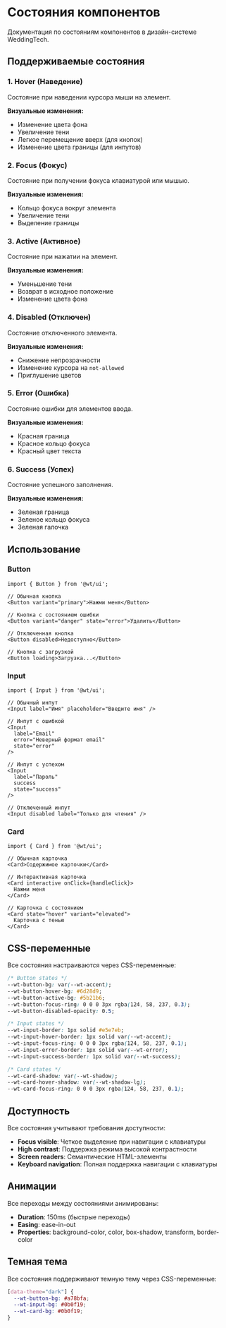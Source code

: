 # Состояния компонентов

Документация по состояниям компонентов в дизайн-системе WeddingTech.

## Поддерживаемые состояния

### 1. Hover (Наведение)
Состояние при наведении курсора мыши на элемент.

**Визуальные изменения:**
- Изменение цвета фона
- Увеличение тени
- Легкое перемещение вверх (для кнопок)
- Изменение цвета границы (для инпутов)

### 2. Focus (Фокус)
Состояние при получении фокуса клавиатурой или мышью.

**Визуальные изменения:**
- Кольцо фокуса вокруг элемента
- Увеличение тени
- Выделение границы

### 3. Active (Активное)
Состояние при нажатии на элемент.

**Визуальные изменения:**
- Уменьшение тени
- Возврат в исходное положение
- Изменение цвета фона

### 4. Disabled (Отключен)
Состояние отключенного элемента.

**Визуальные изменения:**
- Снижение непрозрачности
- Изменение курсора на `not-allowed`
- Приглушение цветов

### 5. Error (Ошибка)
Состояние ошибки для элементов ввода.

**Визуальные изменения:**
- Красная граница
- Красное кольцо фокуса
- Красный цвет текста

### 6. Success (Успех)
Состояние успешного заполнения.

**Визуальные изменения:**
- Зеленая граница
- Зеленое кольцо фокуса
- Зеленая галочка

## Использование

### Button
```tsx
import { Button } from '@wt/ui';

// Обычная кнопка
<Button variant="primary">Нажми меня</Button>

// Кнопка с состоянием ошибки
<Button variant="danger" state="error">Удалить</Button>

// Отключенная кнопка
<Button disabled>Недоступно</Button>

// Кнопка с загрузкой
<Button loading>Загрузка...</Button>
```

### Input
```tsx
import { Input } from '@wt/ui';

// Обычный инпут
<Input label="Имя" placeholder="Введите имя" />

// Инпут с ошибкой
<Input 
  label="Email" 
  error="Неверный формат email" 
  state="error" 
/>

// Инпут с успехом
<Input 
  label="Пароль" 
  success 
  state="success" 
/>

// Отключенный инпут
<Input disabled label="Только для чтения" />
```

### Card
```tsx
import { Card } from '@wt/ui';

// Обычная карточка
<Card>Содержимое карточки</Card>

// Интерактивная карточка
<Card interactive onClick={handleClick}>
  Нажми меня
</Card>

// Карточка с состоянием
<Card state="hover" variant="elevated">
  Карточка с тенью
</Card>
```

## CSS-переменные

Все состояния настраиваются через CSS-переменные:

```css
/* Button states */
--wt-button-bg: var(--wt-accent);
--wt-button-hover-bg: #6d28d9;
--wt-button-active-bg: #5b21b6;
--wt-button-focus-ring: 0 0 0 3px rgba(124, 58, 237, 0.3);
--wt-button-disabled-opacity: 0.5;

/* Input states */
--wt-input-border: 1px solid #e5e7eb;
--wt-input-hover-border: 1px solid var(--wt-accent);
--wt-input-focus-ring: 0 0 0 3px rgba(124, 58, 237, 0.1);
--wt-input-error-border: 1px solid var(--wt-error);
--wt-input-success-border: 1px solid var(--wt-success);

/* Card states */
--wt-card-shadow: var(--wt-shadow);
--wt-card-hover-shadow: var(--wt-shadow-lg);
--wt-card-focus-ring: 0 0 0 3px rgba(124, 58, 237, 0.1);
```

## Доступность

Все состояния учитывают требования доступности:

- **Focus visible**: Четкое выделение при навигации с клавиатуры
- **High contrast**: Поддержка режима высокой контрастности
- **Screen readers**: Семантические HTML-элементы
- **Keyboard navigation**: Полная поддержка навигации с клавиатуры

## Анимации

Все переходы между состояниями анимированы:

- **Duration**: 150ms (быстрые переходы)
- **Easing**: ease-in-out
- **Properties**: background-color, color, box-shadow, transform, border-color

## Темная тема

Все состояния поддерживают темную тему через CSS-переменные:

```css
[data-theme="dark"] {
  --wt-button-bg: #a78bfa;
  --wt-input-bg: #0b0f19;
  --wt-card-bg: #0b0f19;
}
```
